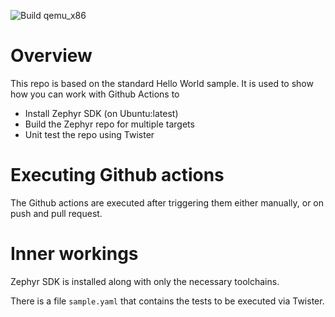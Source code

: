 ![Build qemu_x86](https://github.com/basaandewiel/InstallZephyrSDKBuildRepoRunTwister/actions/workflows/InstallZephyrSDKBuildTest.yml/badge.svg) 

# Overview

This repo is based on the standard Hello World sample. It is used to show how you can work with Github Actions to 
* Install Zephyr SDK (on Ubuntu:latest)
* Build the Zephyr repo for multiple targets
* Unit test the repo using Twister

# Executing Github actions
The Github actions are executed after triggering them either manually, or on push and pull request.

# Inner workings
Zephyr SDK is installed along with only the necessary toolchains.

There is a file `sample.yaml` that contains the tests to be executed via Twister. 
